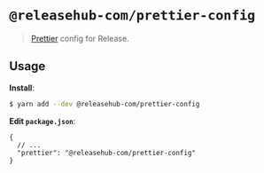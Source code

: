 # `@releasehub-com/prettier-config`

> [Prettier](https://prettier.io) config for Release.

## Usage

**Install**:

```bash
$ yarn add --dev @releasehub-com/prettier-config
```

**Edit `package.json`**:

```jsonc
{
  // ...
  "prettier": "@releasehub-com/prettier-config"
}
```

